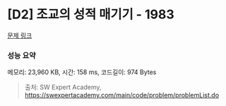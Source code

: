 # [D2] 조교의 성적 매기기 - 1983 

[문제 링크](https://swexpertacademy.com/main/code/problem/problemDetail.do?contestProbId=AV5PwGK6AcIDFAUq) 

### 성능 요약

메모리: 23,960 KB, 시간: 158 ms, 코드길이: 974 Bytes



> 출처: SW Expert Academy, https://swexpertacademy.com/main/code/problem/problemList.do